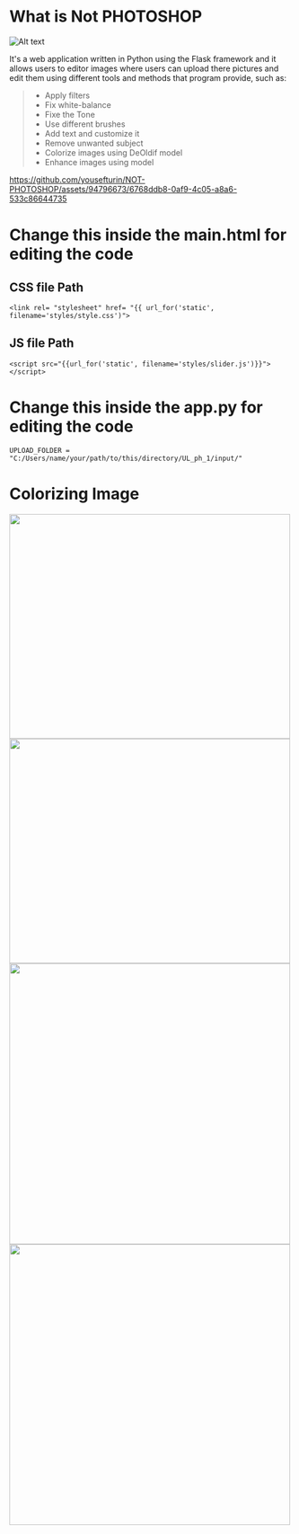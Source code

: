 # What is  **Not PHOTOSHOP**
<img title="a title" alt="Alt text" src="code/static/images/img_icons.png">

It's a web application written in Python using the Flask framework and it allows users to editor images where users can upload there pictures and edit them using different tools and methods that program provide, such as:
> 
>- Apply filters
>- Fix white-balance
>- Fixe the Tone
>- Use different brushes
>- Add text and customize it 
>- Remove unwanted subject
>- Colorize images using DeOldif model
>- Enhance images using  model

https://github.com/yousefturin/NOT-PHOTOSHOP/assets/94796673/6768ddb8-0af9-4c05-a8a6-533c86644735



# Change this inside the **main.html** for editing the code
## CSS file Path
```
<link rel= "stylesheet" href= "{{ url_for('static', filename='styles/style.css')">
```            
## JS file Path     
```
<script src="{{url_for('static', filename='styles/slider.js')}}"></script>                    
```            
# Change this inside the **app.py** for editing the code
```
UPLOAD_FOLDER =  "C:/Users/name/your/path/to/this/directory/UL_ph_1/input/"
```
# Colorizing Image
<img src="https://github.com/yousefturin/NOT-PHOTOSHOP/assets/94796673/9ea8c110-43a3-48ee-9f96-37af6926fdd3" width="500" height="400">
<img src="https://github.com/yousefturin/NOT-PHOTOSHOP/assets/94796673/1f8cb417-3be3-4622-92ed-4972eb2c2a19" width="500" height="400">

<img src="https://github.com/yousefturin/NOT-PHOTOSHOP/assets/94796673/83941011-a99f-4117-b7f7-827d4b305dd5" width="500" height="500">
<img src="https://github.com/yousefturin/NOT-PHOTOSHOP/assets/94796673/2815c444-f8e4-4520-9c02-60254cb77f85" width="500" height="500">
